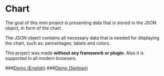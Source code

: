 # Chart

The goal of this mini project is presenting data that is stored in the JSON object, in form of the chart.

The JSON object contains all necessary data that is needed for displaying the chart, such as: percentages, labels and colors.

This project was made **without any framework or plugin**. Also it is supported in all modern browsers.

###[Demo (English)](http://chart.byethost5.com/chart.html?lang=en)
###[Demo (Serbian)](http://chart.byethost5.com/chart.html?lang=sr)
